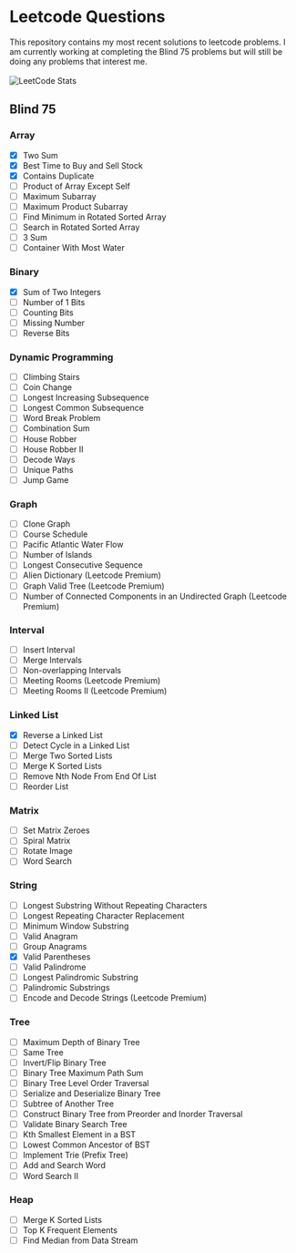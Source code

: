 # Leetcode Questions
This repository contains my most recent solutions to leetcode problems. I am currently working at completing the Blind 75 problems but will still be doing any problems that interest me.
<br><br>
![LeetCode Stats](https://leetcard.jacoblin.cool/MikaVohl?theme=nord&font=Abel&ext=activity)
<br>
## Blind 75
### Array
- [x] Two Sum
- [x] Best Time to Buy and Sell Stock
- [x] Contains Duplicate
- [ ] Product of Array Except Self
- [ ] Maximum Subarray
- [ ] Maximum Product Subarray
- [ ] Find Minimum in Rotated Sorted Array
- [ ] Search in Rotated Sorted Array
- [ ] 3 Sum
- [ ] Container With Most Water
### Binary
- [x] Sum of Two Integers
- [ ] Number of 1 Bits
- [ ] Counting Bits
- [ ] Missing Number
- [ ] Reverse Bits
### Dynamic Programming
- [ ] Climbing Stairs
- [ ] Coin Change
- [ ] Longest Increasing Subsequence
- [ ] Longest Common Subsequence
- [ ] Word Break Problem
- [ ] Combination Sum
- [ ] House Robber
- [ ] House Robber II
- [ ] Decode Ways
- [ ] Unique Paths
- [ ] Jump Game
### Graph
- [ ] Clone Graph
- [ ] Course Schedule
- [ ] Pacific Atlantic Water Flow
- [ ] Number of Islands
- [ ] Longest Consecutive Sequence
- [ ] Alien Dictionary (Leetcode Premium)
- [ ] Graph Valid Tree (Leetcode Premium)
- [ ] Number of Connected Components in an Undirected Graph (Leetcode Premium)
### Interval
- [ ] Insert Interval
- [ ] Merge Intervals
- [ ] Non-overlapping Intervals
- [ ] Meeting Rooms (Leetcode Premium)
- [ ] Meeting Rooms II (Leetcode Premium)
### Linked List
- [x] Reverse a Linked List
- [ ] Detect Cycle in a Linked List
- [ ] Merge Two Sorted Lists
- [ ] Merge K Sorted Lists
- [ ] Remove Nth Node From End Of List
- [ ] Reorder List
### Matrix
- [ ] Set Matrix Zeroes
- [ ] Spiral Matrix
- [ ] Rotate Image
- [ ] Word Search
### String
- [ ] Longest Substring Without Repeating Characters
- [ ] Longest Repeating Character Replacement
- [ ] Minimum Window Substring
- [ ] Valid Anagram
- [ ] Group Anagrams
- [x] Valid Parentheses
- [ ] Valid Palindrome
- [ ] Longest Palindromic Substring
- [ ] Palindromic Substrings
- [ ] Encode and Decode Strings (Leetcode Premium)
### Tree
- [ ] Maximum Depth of Binary Tree
- [ ] Same Tree
- [ ] Invert/Flip Binary Tree
- [ ] Binary Tree Maximum Path Sum
- [ ] Binary Tree Level Order Traversal
- [ ] Serialize and Deserialize Binary Tree
- [ ] Subtree of Another Tree
- [ ] Construct Binary Tree from Preorder and Inorder Traversal
- [ ] Validate Binary Search Tree
- [ ] Kth Smallest Element in a BST
- [ ] Lowest Common Ancestor of BST
- [ ] Implement Trie (Prefix Tree)
- [ ] Add and Search Word
- [ ] Word Search II
### Heap
- [ ] Merge K Sorted Lists
- [ ] Top K Frequent Elements
- [ ] Find Median from Data Stream
